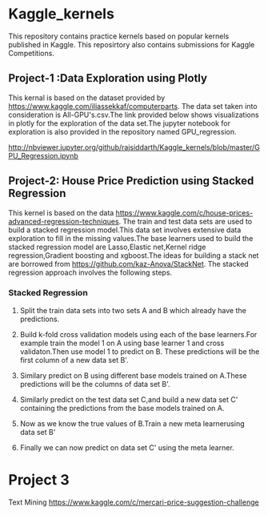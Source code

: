 # Kaggle_kernels

This repository contains practice kernels based on popular kernels published in Kaggle.
This reposirtory also contains submissions for Kaggle Competitions.

## Project-1 :Data Exploration using Plotly 
  
  This kernal is based on the dataset provided by https://www.kaggle.com/iliassekkaf/computerparts. The data set taken into consideration is All-GPU's.csv.The link provided below shows visualizations in plotly for the exploration of the data set.The jupyter notebook for exploration is also provided in the repository named GPU_regression.
  
http://nbviewer.jupyter.org/github/rajsiddarth/Kaggle_kernels/blob/master/GPU_Regression.ipynb

## Project-2: House Price Prediction using Stacked Regression 

This kernel is based on the data https://www.kaggle.com/c/house-prices-advanced-regression-techniques. The train and test data sets are used to build a stacked regression model.This data set involves extensive data exploration to fill in the missing values.The base learners used to build the stacked regression model are Lasso,Elastic net,Kernel ridge regression,Gradient boosting and xgboost.The ideas for building a stack net are borrowed from  https://github.com/kaz-Anova/StackNet. The stacked regression approach involves the following steps.

### Stacked Regression

1. Split the train data sets into two sets A and B which already have the predictions.

2. Build k-fold cross validation models using each of the base learners.For example train the model 1 on A using base learner 1 and cross validaton.Then use model 1 to predict on B. These predictions will be the first column of a new data set B'.

3. Similary predict on B using different base models trained on A.These predictions will be the columns of data set B'.

4. Similarly predict on the test data set C,and build a new data set C' containing the predictions from the base models trained on A.

5. Now as we know the true values of B.Train a new meta learnerusing data set B'

6. Finally we can now predict on data set C' using the meta learner. 

# Project 3
Text Mining
https://www.kaggle.com/c/mercari-price-suggestion-challenge


